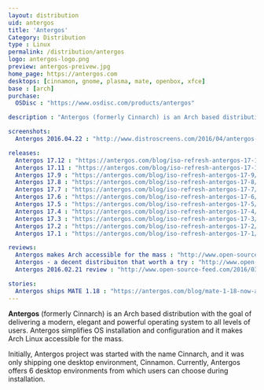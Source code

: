 ```yaml
---
layout: distribution
uid: antergos
title: 'Antergos'
Category: Distribution
type : Linux
permalink: /distribution/antergos
logo: antergos-logo.png
preview: antergos-preivew.jpg
home_page: https://antergos.com
desktops: [cinnamon, gnome, plasma, mate, openbox, xfce]
base : [arch]
purchase:
  OSDisc : "https://www.osdisc.com/products/antergos"

description : "Antergos (formerly Cinnarch) is an Arch based distribution with the goal of delivering a modern, elegant and powerful operating system to all levels of users."

screenshots:
  Antergos 2016.04.22 : "http://www.distroscreens.com/2016/04/antergos-22042016-screenshots.html"

releases:
  Antergos 17.12 : "https://antergos.com/blog/iso-refresh-antergos-17-12/"
  Antergos 17.11 : "https://antergos.com/blog/iso-refresh-antergos-17-11/"
  Antergos 17.9 : "https://antergos.com/blog/iso-refresh-antergos-17-9/"
  Antergos 17.8 : "https://antergos.com/blog/iso-refresh-antergos-17-8/"
  Antergos 17.7 : "https://antergos.com/blog/iso-refresh-antergos-17-7/"
  Antergos 17.6 : "https://antergos.com/blog/iso-refresh-antergos-17-6/"
  Antergos 17.5 : "https://antergos.com/blog/iso-refresh-antergos-17-5/"
  Antergos 17.4 : "https://antergos.com/blog/iso-refresh-antergos-17-4/"
  Antergos 17.3 : "https://antergos.com/blog/iso-refresh-antergos-17-3/"
  Antergos 17.2 : "https://antergos.com/blog/iso-refresh-antergos-17-2/"
  Antergos 17.1 : "https://antergos.com/blog/iso-refresh-antergos-17-1/"

reviews:
  Antergos makes Arch accessible for the mass : "http://www.open-source-feed.com/2017/07/antergos-makes-arch-accessible-for-mass.html"
  Antergos - a decent distribuiton that worth a try : "http://www.open-source-feed.com/2016/08/antergos-decent-distribution-that-worth.html"
  Antergos 2016.02.21 review : "http://www.open-source-feed.com/2016/03/antergos-20160221-review.html"

stories:
  Antergos ships MATE 1.18 : "https://antergos.com/blog/mate-1-18-now-available/"
---
```


**Antergos** (formerly Cinnarch) is an Arch based distribution with the goal of delivering a modern, elegant and powerful operating system to all levels of users. Antergos simplifies OS installation and configuration and it makes Arch Linux accessible for the mass.

Initially, Antergos project was started with the name Cinnarch, and it was only shipping one desktop environment, Cinnamon. Currently, Antergos offers 6 desktop environments from which users can choose during installation.
